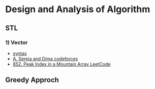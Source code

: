 # Design and Analysis of Algorithm

## STL
### 1) Vector
 - [syntax](https://github.com/Shakil-RU/Algorithm/blob/main/STL/Vector/syntax.cpp)
 - [A. Sereja and Dima codeforces](https://github.com/Shakil-RU/Algorithm/blob/main/STL/Vector/sereja_and_dima.cpp)
 - [852. Peak Index in a Mountain Array LeetCode](https://github.com/Shakil-RU/Algorithm/blob/main/STL/Vector/mountain_array.cpp)
## Greedy Approch
